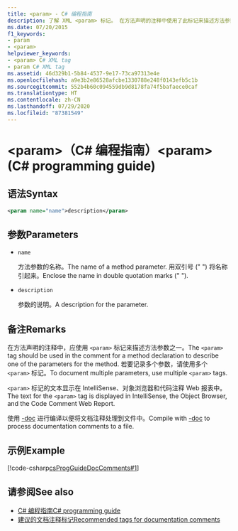 ```yaml
---
title: <param> - C# 编程指南
description: 了解 XML <param> 标记。 在方法声明的注释中使用了此标记来描述方法参数之一。
ms.date: 07/20/2015
f1_keywords:
- param
- <param>
helpviewer_keywords:
- <param> C# XML tag
- param C# XML tag
ms.assetid: 46d329b1-5b84-4537-9e17-73ca97313e4e
ms.openlocfilehash: a9e3b2e86528afcbe1330788e248f0143efb5c1b
ms.sourcegitcommit: 552b4b60c094559db9d8178fa74f5bafaece0caf
ms.translationtype: HT
ms.contentlocale: zh-CN
ms.lasthandoff: 07/29/2020
ms.locfileid: "87381549"
---
```

# <a name="param-c-programming-guide"></a><span data-ttu-id="f4b27-105">\<param>（C# 编程指南）</span><span class="sxs-lookup"><span data-stu-id="f4b27-105">\<param> (C# programming guide)</span></span>

## <a name="syntax"></a><span data-ttu-id="f4b27-106">语法</span><span class="sxs-lookup"><span data-stu-id="f4b27-106">Syntax</span></span>

```xml
<param name="name">description</param>
```

## <a name="parameters"></a><span data-ttu-id="f4b27-107">参数</span><span class="sxs-lookup"><span data-stu-id="f4b27-107">Parameters</span></span>

- `name`

  <span data-ttu-id="f4b27-108">方法参数的名称。</span><span class="sxs-lookup"><span data-stu-id="f4b27-108">The name of a method parameter.</span></span> <span data-ttu-id="f4b27-109">用双引号 (" ") 将名称引起来。</span><span class="sxs-lookup"><span data-stu-id="f4b27-109">Enclose the name in double quotation marks (" ").</span></span>

- `description`

  <span data-ttu-id="f4b27-110">参数的说明。</span><span class="sxs-lookup"><span data-stu-id="f4b27-110">A description for the parameter.</span></span>

## <a name="remarks"></a><span data-ttu-id="f4b27-111">备注</span><span class="sxs-lookup"><span data-stu-id="f4b27-111">Remarks</span></span>

<span data-ttu-id="f4b27-112">在方法声明的注释中，应使用 `<param>` 标记来描述方法参数之一。</span><span class="sxs-lookup"><span data-stu-id="f4b27-112">The `<param>` tag should be used in the comment for a method declaration to describe one of the parameters for the method.</span></span> <span data-ttu-id="f4b27-113">若要记录多个参数，请使用多个 `<param>` 标记。</span><span class="sxs-lookup"><span data-stu-id="f4b27-113">To document multiple parameters, use multiple `<param>` tags.</span></span>

<span data-ttu-id="f4b27-114">`<param>` 标记的文本显示在 IntelliSense、对象浏览器和代码注释 Web 报表中。</span><span class="sxs-lookup"><span data-stu-id="f4b27-114">The text for the `<param>` tag is displayed in IntelliSense, the Object Browser, and the Code Comment Web Report.</span></span>

<span data-ttu-id="f4b27-115">使用 [-doc](../../language-reference/compiler-options/doc-compiler-option.md) 进行编译以便将文档注释处理到文件中。</span><span class="sxs-lookup"><span data-stu-id="f4b27-115">Compile with [-doc](../../language-reference/compiler-options/doc-compiler-option.md) to process documentation comments to a file.</span></span>

## <a name="example"></a><span data-ttu-id="f4b27-116">示例</span><span class="sxs-lookup"><span data-stu-id="f4b27-116">Example</span></span>

[!code-csharp[csProgGuideDocComments#1](~/samples/snippets/csharp/VS_Snippets_VBCSharp/csProgGuideDocComments/CS/DocComments.cs#1)]

## <a name="see-also"></a><span data-ttu-id="f4b27-117">请参阅</span><span class="sxs-lookup"><span data-stu-id="f4b27-117">See also</span></span>

- [<span data-ttu-id="f4b27-118">C# 编程指南</span><span class="sxs-lookup"><span data-stu-id="f4b27-118">C# programming guide</span></span>](../index.md)
- [<span data-ttu-id="f4b27-119">建议的文档注释标记</span><span class="sxs-lookup"><span data-stu-id="f4b27-119">Recommended tags for documentation comments</span></span>](./recommended-tags-for-documentation-comments.md)
